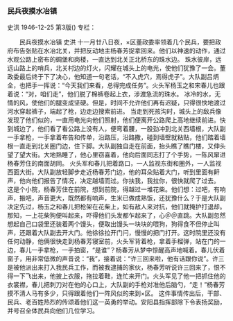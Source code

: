 ### 民兵夜摸水冶镇
史洪
1946-12-25
第3版()
专栏：

　　民兵夜摸水冶镇
    史洪
    十一月廿八日夜，×区董政委率领着几个民兵，要把政府布告张贴在水冶北关，并把反动地主杨春芳捉拿回来。他们以神速的动作，通过水观公路上密布的碉堡和岗楼，一直达到北关正北桥东的珠水边。
    珠水彼岸，远远山路上的哨兵，北关村边的灯火，闪耀在城头上的电光，使他们犹豫了一会。董政委最后终于下了决心，他知道一句老话，“不入虎穴，焉得虎子”。大队副吕炳全，也把手一挥说：“今天我们来看，总得完成任务”。火头军杨玉之和宋春儿也跟着说：“对，咱们走”，他们脱了棉裤卷起上衣，涉渡急流的珠水。
    冰冷的水，无情的风，使他们的腿变成坚硬。但是，时间不允许他们再有迟疑，只得很快地渡过河水穿起裤子，端起了枪，边走边搜索前进。
    当走到死孩沟时，城头上的敌兵像发现了他们似的，一直用电光向他们照射，他们便离开公路爬上高地继续前进。快到城边了，他们看了看公路上没有人，便弯着腰，一股劲冲到北关西墙根，大队副一手拿枪，一手拿着布告和传单，沿路压，沿路撒，碰到墙壁就粘贴，他们踏着墙根一直走到北关圈门边，住下脚。大队副独自走在前面，抬头瞧了瞧门楼，又伸头望了望大街。大地熟睡了，他心里窃喜着，他向后面同志打了个手势，一陈风窜进杨春芳住的南面胡同。
    火头军和春儿把着路口，一人监视东街和圈外，一人监视西面大街。大队副放轻脚步走近杨春芳门边，他的耳朵贴着大门，听到里面有鼾声，他向他们报告了情况，决定越墙而过。你扶我，我拉你，很快就爬了过去。
    这是个小院，杨春芳住在前院，想到前院，得越过一堆花柴。他们想：过吧，有响声，搬吧，声音更大，既然都有响声，生米已做成熟饭，还犹豫什么？于是大队副决定先过，杨玉之和春儿把枪架在花柴上，如有敌人来对抗，他们就掩护打退却。那知，一上花柴狗便叫起来，吓得他们头发都乍起来了，心＠＠直跳。大队副忽然想起自己口袋里还装着两个馒头，便取出馒头一块块的喂狗，狗得食不但停止叫声，还跟着大队副去开大门。他徐徐拉开门闩，慢慢的把门打开。这时院里还没有任何动静，他俩很快走到杨春芳寝室前，火头军背着枪，拿着手榴弹，站在门的一边，春儿一手拿枪，一手拍窗，“是谁”？杨春芳从梦中惊醒高声地喊着。春儿伏着窗子，用非常低微的声音说：“我”，接着说：“许三回来啦，他有话跟你说”。许三是被他派出来打入我民兵工作，而被我逮捕的家伙，杨春芳听说许三回来了，恨不得一下飞出来，他披上衣服，拖拉着鞋，连忙来开门。火头军见了他一把抓住他的衣裳襟，春儿把刺刀对在他的心口上，大队副的手枪对准他后脑勺，“走！”杨春芳摸不清人马有多少，只得跟着他们一阵风似的来到×区。
    这件事情传出后，干部、民兵、老百姓热烈的传颂着他们这一英勇的举动。安阳县指挥部除下令表扬奖励，并号召全体民兵向他们几位学习。
